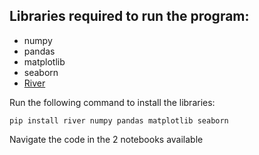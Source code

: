 ## Libraries required to run the program:
- numpy
- pandas
- matplotlib
- seaborn
- [River](https://riverml.xyz/0.17.0/)

Run the following command to install the libraries:
```
pip install river numpy pandas matplotlib seaborn
```

Navigate the code in the 2 notebooks available